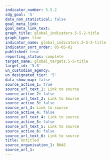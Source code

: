 ```yaml
---
indicator_number: 5.5.2
sdg_goal: '5'
data_non_statistical: false
goal_meta_link: 
goal_meta_link_text: 
graph_title: global_indicators.5-5-2-title
graph_type: line
indicator_name: global_indicators.5-5-2-title
indicator_sort_order: 05-05-02
published: true
reporting_status: complete
target_name: global_targets.5-5-title
target_id: '5.5'
un_custodian_agency:
un_designated_tier: '5'
data_show_map: false
source_active_1: true
source_url_text_1: Link to source
source_active_2: false
source_url_text_2: Link to Source
source_active_3: false
source_url_3: Link to source
source_active_4: false
source_url_text_4: Link to source
source_active_5: false
source_url_text_5: Link to source
source_active_6: false
source_url_text_6: Link to source
title: Untitled
source_organisation_1: BHAS 
source_url_1: 
---
```

